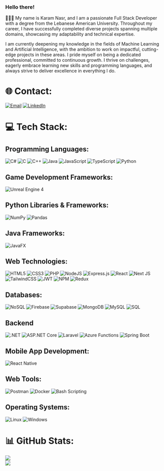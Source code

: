 ### Hello there!

👨🏻‍💻 My name is Karam Nasr, and I am a passionate Full Stack Developer with a degree from the Lebanese American University. Throughout my career, I have successfully completed diverse projects spanning multiple domains, showcasing my adaptability and technical expertise.

I am currently deepening my knowledge in the fields of Machine Learning and Artificial Intelligence, with the ambition to work on impactful, cutting-edge projects in these areas. I pride myself on being a dedicated professional, committed to continuous growth. I thrive on challenges, eagerly embrace learning new skills and programming languages, and always strive to deliver excellence in everything I do.

# 🌐 Contact:

[![Email](https://img.shields.io/badge/Email-%23D14836.svg?style=for-the-badge&logo=gmail&logoColor=white)](mailto:karamnasr@outlook.com)
[![LinkedIn](https://img.shields.io/badge/LinkedIn-%230077B5.svg?style=for-the-badge&logo=linkedin&logoColor=white)](<[www.linkedin.com/in/karam-nasr-570168216](https://www.linkedin.com/in/karam-nasr-570168216/)>)

# 💻 Tech Stack:

## Programming Languages:

![C#](https://img.shields.io/badge/C%23-%239146FF.svg?style=for-the-badge&logo=c-sharp&logoColor=white)
![C](https://img.shields.io/badge/c-%2300599C.svg?style=for-the-badge&logo=c&logoColor=white)
![C++](https://img.shields.io/badge/c++-%2300599C.svg?style=for-the-badge&logo=c%2B%2B&logoColor=white)
![Java](https://img.shields.io/badge/java-%23ED8B00.svg?style=for-the-badge&logo=java&logoColor=white)
![JavaScript](https://img.shields.io/badge/javascript-%23323330.svg?style=for-the-badge&logo=javascript&logoColor=%23F7DF1E)
![TypeScript](https://img.shields.io/badge/typescript-%23007ACC.svg?style=for-the-badge&logo=typescript&logoColor=white)
![Python](https://img.shields.io/badge/python-%2314354C.svg?style=for-the-badge&logo=python&logoColor=white)

## Game Development Frameworks:

![Unreal Engine 4](https://img.shields.io/badge/Unreal%20Engine%204-%23313131.svg?style=for-the-badge&logo=unreal-engine&logoColor=white)

## Python Libraries & Frameworks:

![NumPy](https://img.shields.io/badge/NumPy-%23013243.svg?style=for-the-badge&logo=numpy&logoColor=white)
![Pandas](https://img.shields.io/badge/Pandas-%23150458.svg?style=for-the-badge&logo=pandas&logoColor=white)

## Java Frameworks:

![JavaFX](https://img.shields.io/badge/JavaFX-%23ED8B00.svg?style=for-the-badge&logo=java&logoColor=white)

## Web Technologies:

![HTML5](https://img.shields.io/badge/html5-%23E34F26.svg?style=for-the-badge&logo=html5&logoColor=white)
![CSS3](https://img.shields.io/badge/css3-%231572B6.svg?style=for-the-badge&logo=css3&logoColor=white)
![PHP](https://img.shields.io/badge/php-%23777BB4.svg?style=for-the-badge&logo=php&logoColor=white)
![NodeJS](https://img.shields.io/badge/node.js-6DA55F?style=for-the-badge&logo=node.js&logoColor=white)
![Express.js](https://img.shields.io/badge/express.js-%23404d59.svg?style=for-the-badge&logo=express&logoColor=%2361DAFB)
![React](https://img.shields.io/badge/react-%2320232a.svg?style=for-the-badge&logo=react&logoColor=%2361DAFB)
![Next JS](https://img.shields.io/badge/Next-black?style=for-the-badge&logo=next.js&logoColor=white)
![TailwindCSS](https://img.shields.io/badge/tailwindcss-%2338B2AC.svg?style=for-the-badge&logo=tailwind-css&logoColor=white)
![JWT](https://img.shields.io/badge/JWT-black?style=for-the-badge&logo=JSON%20web%20tokens)
![NPM](https://img.shields.io/badge/NPM-%23000000.svg?style=for-the-badge&logo=npm&logoColor=white)
![Redux](https://img.shields.io/badge/redux-%23593d88.svg?style=for-the-badge&logo=redux&logoColor=white)

## Databases:

![NoSQL](https://img.shields.io/badge/NoSQL-003545?style=for-the-badge&logo=firebase&logoColor=white)
![Firebase](https://img.shields.io/badge/firebase-%23039BE5.svg?style=for-the-badge&logo=firebase)
![Supabase](https://img.shields.io/badge/Supabase-3ECF8E?style=for-the-badge&logo=supabase&logoColor=white)
![MongoDB](https://img.shields.io/badge/MongoDB-%234ea94b.svg?style=for-the-badge&logo=mongodb&logoColor=white)
![MySQL](https://img.shields.io/badge/mysql-%2300f.svg?style=for-the-badge&logo=mysql&logoColor=white)
![SQL](https://img.shields.io/badge/SQL-%2307405e.svg?style=for-the-badge&logo=sqlite&logoColor=white)

## Backend

![.NET](https://img.shields.io/badge/.NET-%23512BD4.svg?style=for-the-badge&logo=dotnet&logoColor=white)
![ASP.NET Core](https://img.shields.io/badge/ASP.NET%20Core-%230078D4.svg?style=for-the-badge&logo=dotnet&logoColor=white)
![Laravel](https://img.shields.io/badge/Laravel-%23FF2D20.svg?style=for-the-badge&logo=laravel&logoColor=white)
![Azure Functions](https://img.shields.io/badge/Azure%20Functions-%230078D4.svg?style=for-the-badge&logo=azurefunctions&logoColor=white)
![Spring Boot](https://img.shields.io/badge/Spring%20Boot-%236DB33F.svg?style=for-the-badge&logo=springboot&logoColor=white)

## Mobile App Development:

![React Native](https://img.shields.io/badge/React_Native-%2320232a.svg?style=for-the-badge&logo=react&logoColor=%2361DAFB)

## Web Tools:

![Postman](https://img.shields.io/badge/Postman-FF6C37?style=for-the-badge&logo=postman&logoColor=white)
![Docker](https://img.shields.io/badge/docker-%230db7ed.svg?style=for-the-badge&logo=docker&logoColor=white)
![Bash Scripting](https://img.shields.io/badge/Bash-121011?style=for-the-badge&logo=gnu-bash&logoColor=white)

## Operating Systems:

![Linux](https://img.shields.io/badge/linux-%231572B6.svg?style=for-the-badge&logo=linux&logoColor=white)
![Windows](https://img.shields.io/badge/Windows-%230078D6.svg?style=for-the-badge&logo=windows&logoColor=white)

# 📊 GitHub Stats:

![](https://github-readme-stats.vercel.app/api?username=KaramNas&hide_border=false&include_all_commits=true&count_private=true)<br/>
![](https://github-readme-streak-stats.herokuapp.com/?user=KaramNas&hide_border=false)<br/>

<!-- ![](https://github-readme-stats.vercel.app/api/top-langs/?username=KaramNas&hide_border=false&include_all_commits=true&count_private=true&layout=compact) -->
